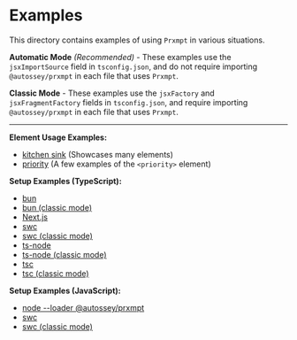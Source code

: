 # Examples

This directory contains examples of using `Prxmpt` in various situations.

**Automatic Mode** _(Recommended)_ - These examples use the `jsxImportSource` field in `tsconfig.json`, and do not require importing `@autossey/prxmpt` in each file that uses `Prxmpt`.

**Classic Mode** - These examples use the `jsxFactory` and `jsxFragmentFactory` fields in `tsconfig.json`, and require importing `@autossey/prxmpt` in each file that uses `Prxmpt`.

---

**Element Usage Examples:**
- [kitchen sink](./kitchen-sink/source/Prompt.tsx) (Showcases many elements)
- [priority](./priority/) (A few examples of the `<priority>` element)

**Setup Examples (TypeScript):**
- [bun](./bun/)
- [bun (classic mode)](./bun-classic/)
- [Next.js](./next/)
- [swc](./swc/)
- [swc (classic mode)](./swc-classic/)
- [ts-node](./ts-node/)
- [ts-node (classic mode)](./ts-node-classic/)
- [tsc](./tsc/)
- [tsc (classic mode)](./tsc-classic/)

**Setup Examples (JavaScript):**
- [node --loader @autossey/prxmpt](./node-loader/)
- [swc](./swc-js/)
- [swc (classic mode)](./swc-js-classic/)
